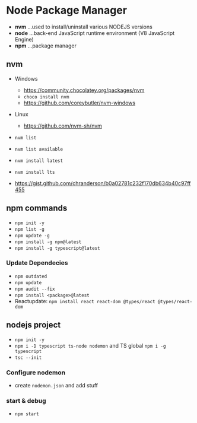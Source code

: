 # Node Package Manager

- **nvm** ...used to install/uninstall various NODEJS versions
- **node** ...back-end JavaScript runtime environment (V8 JavaScript Engine)
- **npm** ...package manager

## nvm

- Windows
  - <https://community.chocolatey.org/packages/nvm>
  - `choco install nvm`
  - <https://github.com/coreybutler/nvm-windows>

- Linux
  - <https://github.com/nvm-sh/nvm>

- `nvm list`
- `nvm list available`
- `nvm install latest`
- `nvm install lts`
- <https://gist.github.com/chranderson/b0a02781c232f170db634b40c97ff455>

## npm commands

- `npm init -y`
- `npm list -g`
- `npm update -g`
- `npm install -g npm@latest`
- `npm install -g typescript@latest`

### Update Dependecies

- `npm outdated`
- `npm update`
- `npm audit --fix`
- `npm install <package>@latest`
- Reactupdate: `npm install react react-dom @types/react @types/react-dom`

## nodejs project

- `npm init -y`
- `npm i -D typescript ts-node nodemon` and TS global `npm i -g typescript`
- `tsc --init`

### Configure nodemon

- create `nodemon.json` and add stuff

### start & debug

- `npm start`
